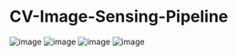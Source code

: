 # CV-Image-Sensing-Pipeline
![image](https://github.com/Kuo-chia-yuan/CV-Image-Sensing-Pipeline/assets/56677419/cffe646b-d51f-4199-b814-ace76137379c)
![image](https://github.com/Kuo-chia-yuan/CV-Image-Sensing-Pipeline/assets/56677419/6cca9f3c-dce2-4d42-899b-3bda9377c7ae)
![image](https://github.com/Kuo-chia-yuan/CV-Image-Sensing-Pipeline/assets/56677419/50f23c67-9644-4e67-baef-2e27a29d0b87)
![image](https://github.com/Kuo-chia-yuan/CV-Image-Sensing-Pipeline/assets/56677419/cf8f3f1d-c13d-41da-8e16-93ea3472288c)
